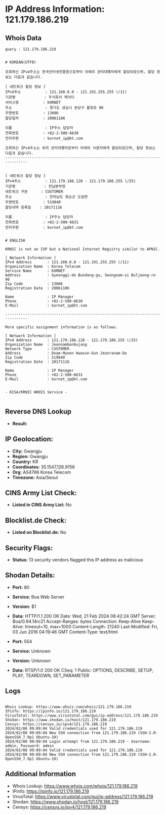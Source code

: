 # IP Address Information: 121.179.186.219

## Whois Data
```
query : 121.179.186.219


# KOREAN(UTF8)

조회하신 IPv4주소는 한국인터넷진흥원으로부터 아래의 관리대행자에게 할당되었으며, 할당 정보는 다음과 같습니다.

[ 네트워크 할당 정보 ]
IPv4주소           : 121.160.0.0 - 121.191.255.255 (/11)
기관명             : 주식회사 케이티
서비스명           : KORNET
주소               : 경기도 성남시 분당구 불정로 90
우편번호           : 13606
할당일자           : 20061106

이름               : IP주소 담당자
전화번호           : +82-2-500-6630
전자우편           : kornet_ip@kt.com

조회하신 IPv4주소는 위의 관리대행자로부터 아래의 사용자에게 할당되었으며, 할당 정보는 다음과 같습니다.
--------------------------------------------------------------------------------


[ 네트워크 할당 정보 ]
IPv4주소           : 121.179.186.128 - 121.179.186.255 (/25)
기관명             : 전남본부장
네트워크 구분      : CUSTOMER
주소               : 전라남도 화순군 도암면
우편번호           : 519840
할당내역 등록일    : 20171116

이름               : IP주소 담당자
전화번호           : +82-2-500-6631
전자우편           : kornet_ip@kt.com


# ENGLISH

KRNIC is not an ISP but a National Internet Registry similar to APNIC.

[ Network Information ]
IPv4 Address       : 121.160.0.0 - 121.191.255.255 (/11)
Organization Name  : Korea Telecom
Service Name       : KORNET
Address            : Gyeonggi-do Bundang-gu, Seongnam-si Buljeong-ro 90
Zip Code           : 13606
Registration Date  : 20061106

Name               : IP Manager
Phone              : +82-2-500-6630
E-Mail             : kornet_ip@kt.com

--------------------------------------------------------------------------------

More specific assignment information is as follows.

[ Network Information ]
IPv4 Address       : 121.179.186.128 - 121.179.186.255 (/25)
Organization Name  : Jeonnambonbujang
Network Type       : CUSTOMER
Address            : Doam-Myeon Hwasun-Gun Jeonranam-Do
Zip Code           : 519840
Registration Date  : 20171116

Name               : IP Manager
Phone              : +82-2-500-6631
E-Mail             : kornet_ip@kt.com


- KISA/KRNIC WHOIS Service -


```
## Reverse DNS Lookup
- **Result:** 

## IP Geolocation:
- **City:** Gwangju
- **Region:** Gwangju
- **Country:** KR
- **Coordinates:** 35.1547,126.9156
- **Org:** AS4766 Korea Telecom
- **Timezone:** Asia/Seoul

## CINS Army List Check:
- **Listed in CINS Army List:** 
No

## Blocklist.de Check:
- **Listed on Blocklist.de:** 
No

## Security Flags:
- **Status:** 13 security vendors flagged this IP address as malicious

## Shodan Details:
- **Port:** 80
- **Service:** Boa Web Server
- **Version:** $1
- **Data:** HTTP/1.1 200 OK
Date: Wed, 21 Feb 2024 06:42:24 GMT
Server: Boa/0.94.14rc21
Accept-Ranges: bytes
Connection: Keep-Alive
Keep-Alive: timeout=10, max=1000
Content-Length: 21240
Last-Modified: Fri, 03 Jun 2016 04:19:46 GMT
Content-Type: text/html



- **Port:** 554
- **Service:** Unknown
- **Version:** Unknown
- **Data:** RTSP/1.0 200 OK
CSeq: 1
Public: OPTIONS, DESCRIBE, SETUP, PLAY, TEARDOWN, SET_PARAMETER



## Logs
```

Whois Lookup: https://www.whois.com/whois/121.179.186.219
IPinfo: https://ipinfo.io/121.179.186.219
VirusTotal: https://www.virustotal.com/gui/ip-address/121.179.186.219
Shodan: https://www.shodan.io/host/121.179.186.219
Censys: https://censys.io/ipv4/121.179.186.219
2024/02/08 09:09:04 Valid credentials used for 121.179.186.219
2024/02/08 09:09:04 New SSH connection from 121.179.186.219 (SSH-2.0-OpenSSH_7.9p1 Ubuntu-10)
2024/02/08 09:09:04 Login attempt from 121.179.186.219 - Username: admin, Password: admin
2024/02/08 09:09:04 Valid credentials used for 121.179.186.219
2024/02/08 09:09:04 New SSH connection from 121.179.186.219 (SSH-2.0-OpenSSH_7.9p1 Ubuntu-10)

```
## Additional Information
- Whois Lookup: https://www.whois.com/whois/121.179.186.219
- IPinfo: https://ipinfo.io/121.179.186.219
- VirusTotal: https://www.virustotal.com/gui/ip-address/121.179.186.219
- Shodan: https://www.shodan.io/host/121.179.186.219
- Censys: https://censys.io/ipv4/121.179.186.219

